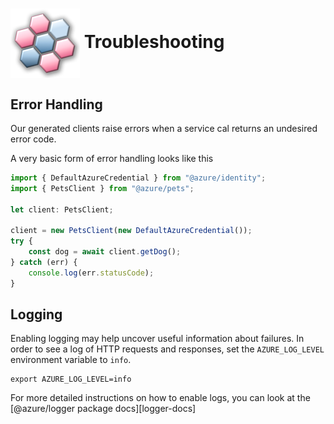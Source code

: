 # <img align="center" src="../images/logo.png">  Troubleshooting

## Error Handling

Our generated clients raise errors when a service cal returns an undesired error code.

A very basic form of error handling looks like this

```js
import { DefaultAzureCredential } from "@azure/identity";
import { PetsClient } from "@azure/pets";

let client: PetsClient;

client = new PetsClient(new DefaultAzureCredential());
try {
    const dog = await client.getDog();
} catch (err) {
    console.log(err.statusCode);
}
```

## Logging

Enabling logging may help uncover useful information about failures. In order to see a log of HTTP requests and responses, set the `AZURE_LOG_LEVEL` environment variable to `info`.

```
export AZURE_LOG_LEVEL=info
```

For more detailed instructions on how to enable logs, you can look at the [@azure/logger package docs][logger-docs]

<!-- LINKS -->
[logger_docs]: https://github.com/Azure/azure-sdk-for-js/tree/master/sdk/core/logger